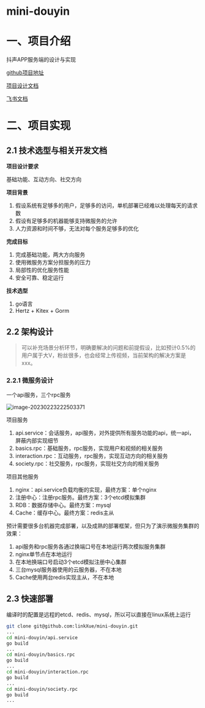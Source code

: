 # mini-douyin
# 一、项目介绍

抖声APP服务端的设计与实现

[github项目地址](https://github.com/linkXue/mini-douyin)

[项目设计文档](./极简抖音-xys.md)

[飞书文档](https://tmz2eg926y.feishu.cn/docx/RbrldrCGfo3zO2xv5Zbcn6tTn8d?from=space_persnoal_filelist)

# 二、项目实现

## 2.1 技术选型与相关开发文档

**项目设计要求**

基础功能、互动方向、社交方向

**项目背景**

1. 假设系统有足够多的用户，足够多的访问，单机部署已经难以处理每天的请求数
2. 假设有足够多的机器能够支持微服务的允许
3. 人力资源和时间不够，无法对每个服务足够多的优化

**完成目标**

1. 完成基础功能，两大方向服务
2. 使用微服务方案分担服务的压力
3. 局部性的优化服务性能
4. 安全可靠、稳定运行

**技术选型**

1. go语言
2. Hertz + Kitex + Gorm

## 2.2 架构设计

> 可以补充场景分析环节，明确要解决的问题和前提假设，比如预计0.5%的用户属于大V，粉丝很多，也会经常上传视频，当前架构的解决方案是xxx。

### 2.2.1 微服务设计

一个api服务，三个rpc服务

![image-20230223222503371](https://typora-img-xue.oss-cn-beijing.aliyuncs.com/img/image-20230223222503371.png)

项目服务

1. api.service：会话服务，api服务，对外提供所有服务功能的api，统一api，屏蔽内部实现细节
2. basics.rpc：基础服务，rpc服务，实现用户和视频的相关服务
3. interaction.rpc：互动服务，rpc服务，实现互动方向的相关服务
4. society.rpc：社交服务，rpc服务，实现社交方向的相关服务

项目其他服务

1. nginx：api.service负载均衡的实现，最终方案：单个nginx
2. 注册中心：注册rpc服务。最终方案：3个etcd模拟集群
3. RDB：数据存储中心。最终方案：mysql
4. Cache：缓存中心。最终方案：redis主从

预计需要很多台机器完成部署，以及成熟的部署框架，但只为了演示微服务集群的效果：

1. api服务和rpc服务各通过换端口号在本地运行两次模拟服务集群
2. nginx单节点在本地运行
3. 在本地换端口号启动3个etcd模拟注册中心集群
4. 三台mysql服务器使用的云服务器，不在本地
5. Cache使用两台redis实现主从，不在本地

## 2.3 快速部署

编译时的配置是远程的etcd、redis、mysql，所以可以直接在linux系统上运行

```Bash
git clone git@github.com:linkXue/mini-douyin.git
...
cd mini-douyin/api.service
go build
...
cd mini-douyin/basics.rpc
go build
...
cd mini-douyin/interaction.rpc
go build
...
cd mini-douyin/society.rpc
go build
...
```
